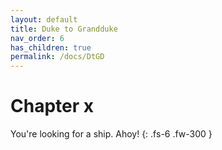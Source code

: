 ```yaml
---
layout: default
title: Duke to Grandduke
nav_order: 6
has_children: true
permalink: /docs/DtGD
---
```


# Chapter x

You're looking for a ship. Ahoy!
{: .fs-6 .fw-300 }
